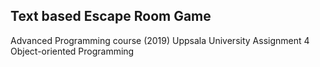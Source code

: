 ## Text based Escape Room Game
Advanced Programming course (2019) Uppsala University 
Assignment 4
Object-oriented Programming
